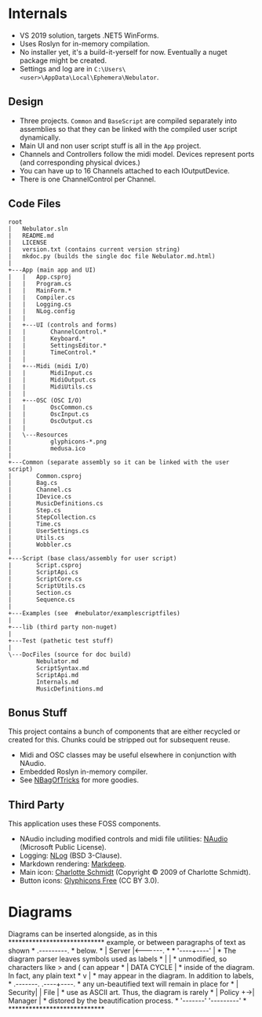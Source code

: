 
# Internals

- VS 2019 solution, targets .NET5 WinForms.
- Uses Roslyn for in-memory compilation.
- No installer yet, it's a build-it-yerself for now. Eventually a nuget package might be created.
- Settings and log are in `C:\Users\<user>\AppData\Local\Ephemera\Nebulator`.

## Design

- Three projects. `Common` and `BaseScript` are compiled separately into assemblies
  so that they can be linked with the compiled user script dynamically.
- Main UI and non user script stuff is all in the `App` project.
- Channels and Controllers follow the midi model. Devices represent ports (and corresponding physical dvices.)
- You can have up to 16 Channels attached to each IOutputDevice.
- There is one ChannelControl per Channel.


## Code Files

```
root
|   Nebulator.sln 
|   README.md
|   LICENSE
|   version.txt (contains current version string)
|   mkdoc.py (builds the single doc file Nebulator.md.html)
|   
+---App (main app and UI)
|   |   App.csproj
|   |   Program.cs
|   |   MainForm.*
|   |   Compiler.cs
|   |   Logging.cs
|   |   NLog.config
|   |               
|   +---UI (controls and forms)
|   |       ChannelControl.*
|   |       Keyboard.*
|   |       SettingsEditor.*
|   |       TimeControl.*
|   |       
|   +---Midi (midi I/O)
|   |       MidiInput.cs
|   |       MidiOutput.cs
|   |       MidiUtils.cs
|   |                   
|   +---OSC (OSC I/O)
|   |       OscCommon.cs
|   |       OscInput.cs
|   |       OscOutput.cs
|   |       
|   \---Resources
|           glyphicons-*.png
|           medusa.ico
|           
+---Common (separate assembly so it can be linked with the user script)
|       Common.csproj
|       Bag.cs
|       Channel.cs
|       IDevice.cs
|       MusicDefinitions.cs
|       Step.cs
|       StepCollection.cs
|       Time.cs
|       UserSettings.cs
|       Utils.cs
|       Wobbler.cs
|
+---Script (base class/assembly for user script)
|       Script.csproj
|       ScriptApi.cs
|       ScriptCore.cs
|       ScriptUtils.cs
|       Section.cs
|       Sequence.cs
|       
+---Examples (see  #nebulator/examplescriptfiles)
|           
+---lib (third party non-nuget)
|       
+---Test (pathetic test stuff)
|
\---DocFiles (source for doc build)
        Nebulator.md
        ScriptSyntax.md
        ScriptApi.md
        Internals.md
        MusicDefinitions.md
```
      

## Bonus Stuff
This project contains a bunch of components that are either recycled or created for this. Chunks could be stripped out for subsequent reuse.

- Midi and OSC classes may be useful elsewhere in conjunction with NAudio.
- Embedded Roslyn in-memory compiler.
- See [NBagOfTricks](https://github.com/cepthomas/NBagOfTricks) for more goodies.


## Third Party
This application uses these FOSS components.

- NAudio including modified controls and midi file utilities: [NAudio](https://github.com/naudio/NAudio) (Microsoft Public License).
- Logging: [NLog](http://nlog-project.org/) (BSD 3-Clause).
- Markdown rendering: [Markdeep](https://casual-effects.com/markdeep).
- Main icon: [Charlotte Schmidt](http://pattedemouche.free.fr/) (Copyright © 2009 of Charlotte Schmidt).
- Button icons: [Glyphicons Free](http://glyphicons.com/) (CC BY 3.0).


# Diagrams

Diagrams can be inserted alongside, as in this      ****************************
example, or between paragraphs of text as shown     * .---------.              *
below.                                              * |  Server |<------.      *
                                                    * '----+----'       |      *
The diagram parser leaves symbols used as labels    *      |            |      *
unmodified, so characters like > and ( can appear   *      | DATA CYCLE |      *
inside of the diagram. In fact, any plain text      *      v            |      *
may appear in the diagram. In addition to labels,   *  .-------.   .----+----. *
any un-beautified text will remain in place for     * | Security|  |  File   | *
use as ASCII art. Thus, the diagram is rarely       * | Policy  +->| Manager | *
distored by the beautification process.             *  '-------'   '---------' *
                                                    ****************************



